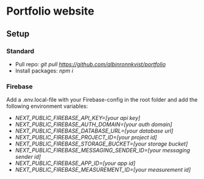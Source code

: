 # Portfolio website

## Setup

### Standard
- Pull repo: _git pull https://github.com/albinronnkvist/portfolio_
- Install packages: _npm i_

### Firebase
Add a .env.local-file with your Firebase-config in the root folder and add the following environment variables:
- _NEXT_PUBLIC_FIREBASE_API_KEY=[your api key]_
- _NEXT_PUBLIC_FIREBASE_AUTH_DOMAIN=[your auth domain]_
- _NEXT_PUBLIC_FIREBASE_DATABASE_URL=[your database url]_
- _NEXT_PUBLIC_FIREBASE_PROJECT_ID=[your project id]_
- _NEXT_PUBLIC_FIREBASE_STORAGE_BUCKET=[your storage bucket]_
- _NEXT_PUBLIC_FIREBASE_MESSAGING_SENDER_ID=[your messaging sender id]_
- _NEXT_PUBLIC_FIREBASE_APP_ID=[your app id]_
- _NEXT_PUBLIC_FIREBASE_MEASUREMENT_ID=[your measurement id]_
